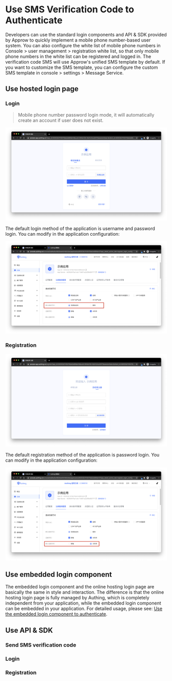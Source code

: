 # Use SMS Verification Code to Authenticate

<LastUpdated/>

Developers can use the standard login components and API & SDK provided by Approw to quickly implement a mobile phone number-based user system. You can also configure the white list of mobile phone numbers in Console > user management > registration white list, so that only mobile phone numbers in the white list can be registered and logged in.
The verification code SMS will use Approw's unified SMS template by default. If you want to customize the SMS template, you can configure the custom SMS template in console > settings > Message Service.

## Use hosted login page

### Login

> Mobile phone number password login mode, it  will automatically create an account if user  does not exist.

![](../../images/login-by-phone-code.png)

The default login method of the application is username and password login. You can modify in the application configuration:



![](../../images/change-default-login-method.png)

### Registration

![](../../images/register-by-phone-code.png)

The default registration method of the application is password login. You can modify in the application configuration:


![](../../images/change-default-register-method.png)

## Use embedded login component

The embedded login component and the online hosting login page are basically the same in style and interaction. The difference is that the online hosting login page is fully managed by Authing, which is completely independent from your application, while the embedded login component can be embedded in your application. For detailed usage, please see: [Use the embedded login component to authenticate]().

## Use API & SDK

### Send SMS verification code

<StackSelector snippet="send-sms-code" selectLabel="选择语言" :order="['java', 'javascript', 'python', 'csharp']"/>

### Login

<StackSelector snippet="login-by-phone-code" selectLabel="选择语言" :order="['java', 'javascript', 'python', 'csharp']"/>

### Registration

<StackSelector snippet="register-by-phone-code" selectLabel="选择语言" :order="['java', 'javascript', 'python', 'csharp']"/>
